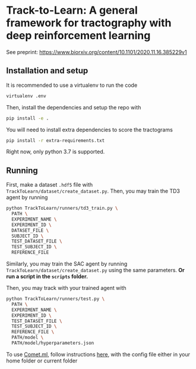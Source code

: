 # Track-to-Learn: A general framework for tractography with deep reinforcement learning

See preprint: https://www.biorxiv.org/content/10.1101/2020.11.16.385229v1

## Installation and setup

It is recommended to use a virtualenv to run the code

``` bash
virtualenv .env
```

Then, install the dependencies and setup the repo with

``` bash
pip install -e .
```

You will need to install extra dependencies to score the tractograms

``` bash
pip install -r extra-requirements.txt
```

Right now, only python 3.7 is supported.

## Running

First, make a dataset `.hdf5` file with `TrackToLearn/dataset/create_dataset.py`.
Then, you may train the TD3 agent by running

```bash
python TrackToLearn/runners/td3_train.py \
  PATH \
  EXPERIMENT_NAME \
  EXPERIMENT_ID \
  DATASET_FILE \
  SUBJECT_ID \
  TEST_DATASET_FILE \
  TEST_SUBJECT_ID \
  REFERENCE_FILE
```

Similarly, you may train the SAC agent by running `TrackToLearn/dataset/create_dataset.py` using the same parameters. **Or run a script in the `scripts` folder.**

Then, you may track with your trained agent with

```bash
python TrackToLearn/runners/test.py \
  PATH \
  EXPERIMENT_NAME \
  EXPERIMENT_ID \
  TEST_DATASET_FILE \
  TEST_SUBJECT_ID \
  REFERENCE_FILE \
  PATH/model \
  PATH/model/hyperparameters.json
```

To use [Comet.ml](https://www.comet.ml/), follow instructions [here](https://www.comet.ml/docs/python-sdk/advanced/#python-configuration), with the config file either in your home folder or current folder
